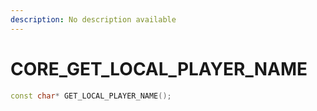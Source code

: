 ```yaml
---
description: No description available 
---
```


# CORE\_GET_LOCAL_PLAYER_NAME

```cpp
const char* GET_LOCAL_PLAYER_NAME();
```